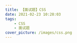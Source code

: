 ```yaml
---
title: 【面试题】CSS
date: 2021-02-23 10:28:03
tags:
    - CSS
    - 面试题
cover_picture: /images/css.png
---
```

